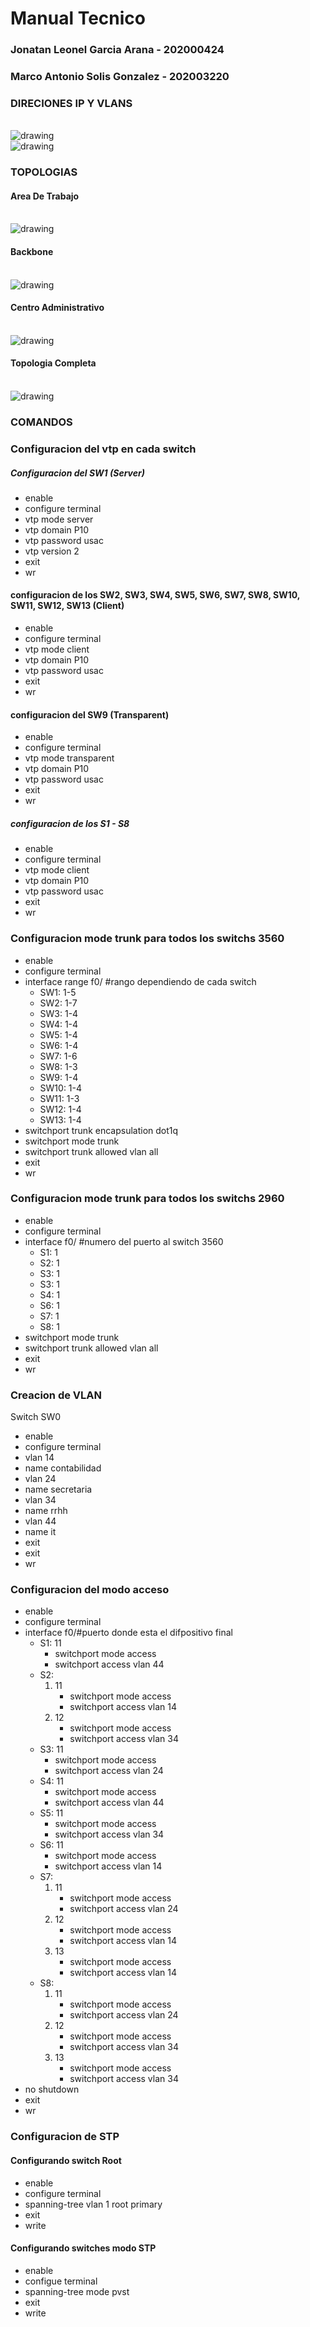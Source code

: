 # Manual Tecnico 
### Jonatan Leonel Garcia Arana - 202000424
### Marco Antonio Solis Gonzalez - 202003220
### DIRECIONES IP Y VLANS
<br>
<img src="./imagenes/VLANS.png" alt="drawing" />
<br>
<img src="./imagenes/IPS.png" alt="drawing" />

### TOPOLOGIAS
#### Area De Trabajo
<br>
<img src="./imagenes/areadetrabajo.png" alt="drawing" />

#### Backbone
<br>
<img src="./imagenes/backbone.png" alt="drawing" />

#### Centro Administrativo
<br>
<img src="./imagenes/centroadministrativo.png" alt="drawing" />

#### Topologia Completa
<br>
<img src="./imagenes/topologia.png" alt="drawing" />



### COMANDOS

### Configuracion del vtp en cada switch
##### Configuracion del SW1 (Server)
- enable
- configure terminal
- vtp mode server
- vtp domain P10
- vtp password usac
- vtp version 2
- exit
- wr

#### configuracion de los SW2, SW3, SW4, SW5, SW6, SW7, SW8, SW10, SW11, SW12, SW13 (Client)
- enable
- configure terminal
- vtp mode client
- vtp domain P10
- vtp password usac
- exit
- wr

#### configuracion del SW9 (Transparent)
- enable
- configure terminal 
- vtp mode transparent
- vtp domain P10
- vtp password usac
- exit
- wr

##### configuracion de los S1 - S8
- enable
- configure terminal
- vtp mode client
- vtp domain P10
- vtp password usac
- exit
- wr


### Configuracion mode trunk para todos los switchs 3560
- enable
- configure terminal
- interface range f0/ #rango dependiendo de cada switch
    - SW1: 1-5
    - SW2: 1-7
    - SW3: 1-4
    - SW4: 1-4
    - SW5: 1-4
    - SW6: 1-4
    - SW7: 1-6
    - SW8: 1-3
    - SW9: 1-4
    - SW10: 1-4
    - SW11: 1-3
    - SW12: 1-4
    - SW13: 1-4
- switchport trunk encapsulation dot1q
- switchport mode trunk
- switchport trunk allowed vlan all
- exit
- wr


### Configuracion mode trunk para todos los switchs 2960
- enable
- configure terminal
- interface f0/ #numero del puerto al switch 3560
    - S1: 1
    - S2: 1
    - S3: 1
    - S3: 1
    - S4: 1
    - S6: 1
    - S7: 1
    - S8: 1
- switchport mode trunk
- switchport trunk allowed vlan all
- exit
- wr


### Creacion de VLAN
Switch SW0
- enable
- configure terminal
- vlan 14
- name contabilidad
- vlan 24
- name secretaria
- vlan 34
- name rrhh
- vlan 44
- name it
- exit
- exit
- wr

    
### Configuracion del modo acceso
- enable
- configure terminal
- interface f0/#puerto donde esta el difpositivo final
    - S1: 11
        - switchport mode access
        - switchport access vlan 44
    - S2: 
        1. 11
            - switchport mode access
            - switchport access vlan 14
        2. 12
            - switchport mode access
            - switchport access vlan 34
    - S3: 11
        - switchport mode access
        - switchport access vlan 24
    - S4: 11
        - switchport mode access
        - switchport access vlan 44
    - S5: 11
        - switchport mode access
        - switchport access vlan 34
    - S6: 11
        - switchport mode access
        - switchport access vlan 14
    - S7: 
        1. 11
            - switchport mode access
            - switchport access vlan 24
        2. 12
            - switchport mode access
            - switchport access vlan 14
        3. 13
            - switchport mode access
            - switchport access vlan 14
    - S8: 
        1. 11
            - switchport mode access
            - switchport access vlan 24
        2. 12
            - switchport mode access
            - switchport access vlan 34
        3. 13
            - switchport mode access
            - switchport access vlan 34
- no shutdown
- exit
- wr


### Configuracion de STP
#### Configurando switch Root
- enable
- configure terminal
- spanning-tree vlan 1 root primary 
- exit
- write

#### Configurando switches modo STP
- enable
- configue terminal
- spanning-tree mode pvst
- exit
- write
